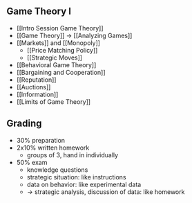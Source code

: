## Game Theory I
- [[Intro Session Game Theory]]
- [[Game Theory]] -> [[Analyzing Games]]
- [[Markets]] and [[Monopoly]]
	- [[Price Matching Policy]]
	- [[Strategic Moves]]
- [[Behavioral Game Theory]]
- [[Bargaining and Cooperation]]
- [[Reputation]]
- [[Auctions]]
- [[Information]]
- [[Limits of Game Theory]]
## Grading
- 30% preparation
- 2x10% written homework
	- groups of 3, hand in individually
- 50% exam
	- knowledge questions
	- strategic situation: like instructions
	- data on behavior: like experimental data
	- -> strategic analysis, discussion of data: like homework